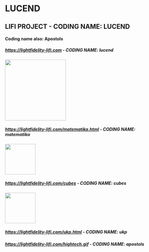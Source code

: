 # LUCEND
## LIFI PROJECT - CODING NAME: LUCEND



#### Coding name also: Apostols

##### https://lightfidelity-lifi.com  -  CODING NAME: lucend

<img src="https://lightfidelity-lifi.com/antistereotiplogo.png" width="200" />

##### https://lightfidelity-lifi.com/matematika.html  -  CODING NAME: matematika

<img src="https://lightfidelity-lifi.com/beastie64.png" width="100" />

##### https://lightfidelity-lifi.com/cubes  -  CODING NAME: cubes

<img src="https://lightfidelity-lifi.com/cubes.png" width="100" />

##### https://lightfidelity-lifi.com/ukp.html  -  CODING NAME: ukp
##### https://lightfidelity-lifi.com/hightech.gif  -  CODING NAME: apostols
